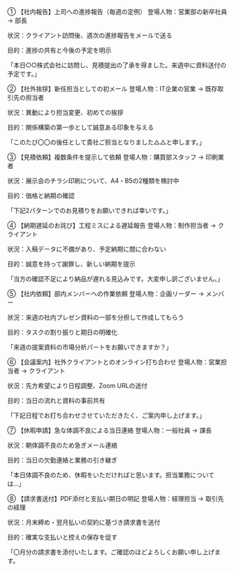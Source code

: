 ① 【社内報告】上司への進捗報告（毎週の定例）
登場人物：営業部の新卒社員 → 部長

状況：クライアント訪問後、週次の進捗報告をメールで送る

目的：進捗の共有と今後の予定を明示

「本日○○株式会社に訪問し、見積提出の了承を得ました。来週中に資料送付の予定です。」

② 【社外挨拶】新任担当としての初メール
登場人物：IT企業の営業 → 既存取引先の担当者

状況：異動により担当変更、初めての挨拶

目的：関係構築の第一歩として誠意ある印象を与える

「このたび〇〇の後任として貴社ご担当となりました△△と申します。」

③ 【見積依頼】複数条件を提示して依頼
登場人物：購買部スタッフ → 印刷業者

状況：展示会のチラシ印刷について、A4・B5の2種類を検討中

目的：価格と納期の確認

「下記2パターンでのお見積りをお願いできれば幸いです。」

④ 【納期遅延のお詫び】工程ミスによる遅延報告
登場人物：制作担当者 → クライアント

状況：入稿データに不備があり、予定納期に間に合わない

目的：誠意を持って謝罪し、新しい納期を提示

「当方の確認不足により納品が遅れる見込みです。大変申し訳ございません。」

⑤ 【社内依頼】部内メンバーへの作業依頼
登場人物：企画リーダー → メンバー

状況：来週の社内プレゼン資料の一部を分担して作成してもらう

目的：タスクの割り振りと期日の明確化

「来週の提案資料の市場分析パートをお願いできますか？」

⑥ 【会議案内】社外クライアントとのオンライン打ち合わせ
登場人物：営業担当者 → クライアント

状況：先方希望により日程調整、Zoom URLの送付

目的：当日の流れと資料の事前共有

「下記日程でお打ち合わせさせていただきたく、ご案内申し上げます。」

⑦ 【休暇申請】急な体調不良による当日連絡
登場人物：一般社員 → 課長

状況：朝体調不良のため急ぎメール連絡

目的：当日の欠勤連絡と業務の引き継ぎ

「本日体調不良のため、休暇をいただければと思います。担当業務については…」

⑧ 【請求書送付】PDF添付と支払い期日の明記
登場人物：経理担当 → 取引先の経理

状況：月末締め・翌月払いの契約に基づき請求書を送付

目的：確実な支払いと控えの保存を促す

「〇月分の請求書を添付いたします。ご確認のほどよろしくお願い申し上げます。